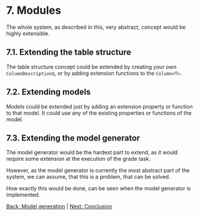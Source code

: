 # 7. Modules
The whole system, as described in this, very abstract, concept would be highly extensible.

## 7.1. Extending the table structure
The table structure concept could be extended by creating your own `ColumnDescription`s,
or by adding extension functions to the `Column<T>`.

## 7.2. Extending models
Models could be extended just by adding an extension property or function to that model.
It could use any of the existing properties or functions of the model.

## 7.3. Extending the model generator
The model generator would be the hardest part to extend, 
as it would require some extension at the execution of the grade task.

However, as the model generator is currently the most abstract part of the system,
we can assume, that this is a problem, that can be solved.

How exactly this would be done, can be seen when the model generator is implemented.

[Back: Model generation](ModelGeneration.md#63-model-generator-conclusion) | [Next: Conclusion](Conclusion.md#8-conclusion)